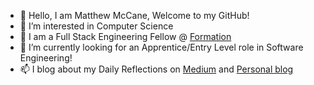 
- 👋 Hello, I am Matthew McCane, Welcome to my GitHub!
- 👀 I’m interested in Computer Science
- 🌱 I am a Full Stack Engineering Fellow @ [Formation](https://formation.dev)
- 💞️ I’m currently looking for an Apprentice/Entry Level role in Software Engineering!
- 📫 I blog about my Daily Reflections on [Medium](https://medium.com/@DakuwoN) and [Personal blog](https://matthewmccane.blogspot.com)




